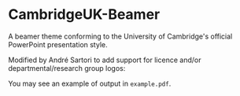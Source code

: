 # CambridgeUK-Beamer
A beamer theme conforming to the University of Cambridge's official PowerPoint presentation style.

Modified by André Sartori to add support for licence and/or departmental/research group logos:

You may see an example of output in `example.pdf`.
